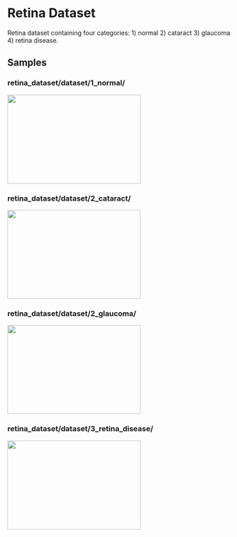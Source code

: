 # Retina Dataset

Retina dataset containing four categories: 1) normal 2) cataract 3) glaucoma 4) retina disease.

## Samples

### retina_dataset/dataset/1_normal/

<img src = "./dataset/1_normal/NL_001.png" width="300" height="200" />

### retina_dataset/dataset/2_cataract/

<img src = "./dataset/2_cataract/cataract_001.png" width="300" height="200" />

### retina_dataset/dataset/2_glaucoma/

<img src = "./dataset/2_glaucoma/Glaucoma_001.png" width="300" height="200" />

### retina_dataset/dataset/3_retina_disease/

<img src = "./dataset/3_retina_disease/Retina_001.png" width="300" height="200" />

